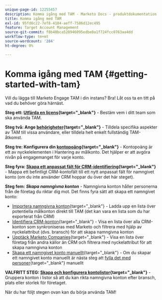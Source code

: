 ```yaml
---
unique-page-id: 12255457
description: Komma igång med TAM - Marketo Docs - produktdokumentation
title: Komma igång med TAM
exl-id: 95fd6c22-7ef8-4184-aeff-7586d12ec495
feature: Target Account Management
source-git-commit: f8b48bca528946095edbe0a1f724fcc0763aa4dd
workflow-type: tm+mt
source-wordcount: '284'
ht-degree: 0%

---
```


# Komma igång med TAM {#getting-started-with-tam}

Vill du lägga till Marketo Engage TAM i din instans? Bra! Låt oss ta en titt på vad du behöver göra härnäst.

**Steg ett: [Utfärda en licens](/help/marketo/product-docs/target-account-management/setup-tam/issue-a-license.md){target="_blank"}** - Bestäm vem i ditt team som ska använda TAM.

**Steg två: Ange [behörigheter](/help/marketo/product-docs/target-account-management/setup-tam/permissions.md){target="_blank"}** - Tilldela specifika aspekter av TAM till vissa användare, eller tilldela helt enkelt fullständig TAM-åtkomst.

**Steg tre: Konfigurera din [kontopoäng](/help/marketo/product-docs/target-account-management/setup-tam/account-score.md){target="_blank"}** - Kontopoäng är ett av nyckelelementen i Hantering av målkonto. Det hjälper er att avgöra nivån på engagemanget för varje konto.

**Steg fyra: [Skapa ett anpassat fält för CRM-identifiering](/help/marketo/product-docs/target-account-management/setup-tam/create-a-custom-field-for-crm-discovery.md){target="_blank"}** - Mappa ett befintligt CRM-kontofält till ett nytt anpassat fält för namngivet konto (om du inte använder CRM hoppar du över det här steget).

**Steg fem:** **_Skapa namngivna konton_** - Namngivna konton håller personerna från de företag du riktar dig mot. Det finns fyra sätt att skapa ett namngivet konto:

* [Importera namngivna konton](/help/marketo/product-docs/target-account-management/target/named-accounts/import-named-accounts.md){target="_blank"} - Ladda upp en lista över potentiella målkonton direkt till TAM (det kan vara en lista som du har exporterat från CRM)
* [Identifiera CRM-konton](/help/marketo/product-docs/target-account-management/target/named-accounts/discover-accounts.md#discover-crm-accounts){target="_blank"} - Visa en lista över alla CRM-konton som synkroniseras med Marketo och filtrera med hjälp av nyckelattribut (dvs. bransch) för att skapa namngivna konton
* [Upptäck Marketo Companies](/help/marketo/product-docs/target-account-management/target/named-accounts/discover-accounts.md#discover-marketo-companies){target="_blank"} - Visa en lista över företag från andra källor än CRM och filtrera med nyckelattribut för att skapa namngivna konton
* [Skapa ett namngivet konto manuellt](/help/marketo/product-docs/target-account-management/target/named-accounts/create-a-named-account.md){target="_blank"} - Om du skapar ett namngivet konto manuellt är nästa steg att [fylla det med personer](/help/marketo/product-docs/target-account-management/target/named-accounts/add-people-to-a-named-account.md){target="_blank"} manuellt

**VALFRITT STEG: [Skapa och konfigurera kontolistor](/help/marketo/product-docs/target-account-management/target/account-lists.md#create-a-new-account-list){target="_blank"}** - Gruppera konton i listor så att du kan rikta namngivna konton efter bransch, plats eller storlek för företaget.

När du har följt stegen ovan kan du börja använda TAM!

